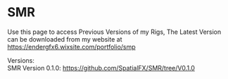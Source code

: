 # SMR
Use this page to access Previous Versions of my Rigs, The Latest Version can be downloaded from my website at 
https://endergfx6.wixsite.com/portfolio/smp

Versions:
<br>
SMR Version 0.1.0: https://github.com/SpatialFX/SMR/tree/V0.1.0
